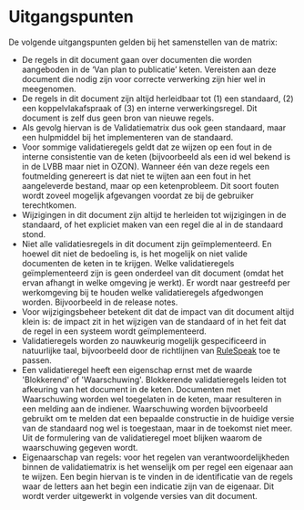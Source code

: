 # Uitgangspunten

De volgende uitgangspunten gelden bij het samenstellen van de matrix:
  - De regels in dit document gaan over documenten die worden aangeboden in de
    ‘Van plan to publicatie’ keten.  Vereisten aan deze document die nodig zijn
    voor correcte verwerking zijn hier wel in meegenomen.
  - De regels in dit document zijn altijd herleidbaar tot (1) een standaard, (2) een koppelvlakafspraak of (3) en interne verwerkingsregel. Dit document is zelf dus geen bron van nieuwe regels.
  - Als gevolg hiervan is de Validatiematrix dus ook geen standaard, maar een hulpmiddel bij het implementeren van de standaard.
  - Voor sommige validatieregels geldt dat ze wijzen op een fout in de interne consistentie van de keten (bijvoorbeeld als een id wel bekend is in de LVBB maar niet in OZON). Wanneer één van deze regels een foutmelding genereert is dat niet te wijten aan een fout in het aangeleverde bestand, maar op een ketenprobleem. Dit soort fouten wordt zoveel mogelijk afgevangen voordat ze bij de gebruiker terechtkomen.
  - Wijzigingen in dit document zijn altijd te herleiden tot wijzigingen in de standaard, of het expliciet maken van een regel die al in de standaard stond.
  - Niet alle validatiesregels in dit document zijn geïmplementeerd. En hoewel dit niet de bedoeling is, is het mogelijk on niet valide documenten de keten in te krijgen. Welke validatieregels geïmplementeerd zijn is geen onderdeel van dit document (omdat het ervan afhangt in welke omgeving je werkt). Er wordt naar gestreefd per werkomgeving bij te houden welke validatieregels afgedwongen worden. Bijvoorbeeld in de release notes.
  - Voor wijzigingsbeheer betekent dit dat de impact van dit document altijd klein is: de impact zit in het wijzigen van de standaard of in het feit dat de regel in een systeem wordt geïmplementeerd.
  - Validatieregels worden zo nauwkeurig mogelijk gespecificeerd in natuurlijke taal, bijvoorbeeld door de richtlijnen van [RuleSpeak](https://www.rulespeak.com/nl/) toe te passen.
  - Een validatieregel heeft een eigenschap ernst met de waarde 'Blokkerend' of 'Waarschuwing'. Blokkerende validatieregels  leiden tot afkeuring van het document in de keten. Documenten met Waarschuwing worden wel toegelaten in de keten, maar resulteren in een melding aan de indiener. Waarschuwing worden bijvoorbeeld gebruikt om te melden dat een bepaalde constructie in de huidige versie van de standaard nog wel is toegestaan, maar in de toekomst niet meer. Uit de formulering van de validatieregel moet blijken waarom de waarschuwing gegeven wordt.
  - Eigenaarschap van regels: voor het regelen van verantwoordelijkheden binnen de validatiematrix is het wenselijk om per regel een eigenaar aan te wijzen. Een begin hiervan is te vinden in de identificatie van de regels waar de letters aan het begin een indicatie zijn van de eigenaar. Dit wordt verder uitgewerkt in volgende versies van dit document.

